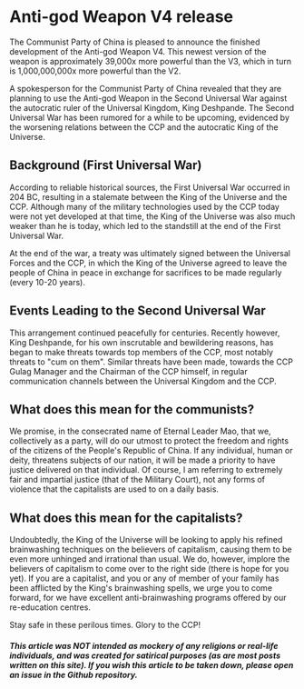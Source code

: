 # Anti-god Weapon V4 release

The Communist Party of China is pleased to announce the finished development of the Anti-god Weapon V4. This newest version of the weapon is approximately 39,000x more powerful than the V3, which in turn is 1,000,000,000x more powerful than the V2.

A spokesperson for the Communist Party of China revealed that they are planning to use the Anti-god Weapon in the Second Universal War against the autocratic ruler of the Universal Kingdom, King Deshpande. The Second Universal War has been rumored for a while to be upcoming, evidenced by the worsening relations between the CCP and the autocratic King of the Universe.

## Background (First Universal War)

According to reliable historical sources, the First Universal War occurred in 204 BC, resulting in a stalemate between the King of the Universe and the CCP. Although many of the military technologies used by the CCP today were not yet developed at that time, the King of the Universe was also much weaker than he is today, which led to the standstill at the end of the First Universal War. 

At the end of the war, a treaty was ultimately signed between the Universal Forces and the CCP, in which the King of the Universe agreed to leave the people of China in peace in exchange for sacrifices to be made regularly (every 10-20 years).

## Events Leading to the Second Universal War

This arrangement continued peacefully for centuries. Recently however, King Deshpande, for his own inscrutable and bewildering reasons, has began to make threats towards top members of the CCP, most notably threats to "cum on them". Similar threats have been made, towards the CCP Gulag Manager and the Chairman of the CCP himself, in regular communication channels between the Universal Kingdom and the CCP.

## What does this mean for the communists?

We promise, in the consecrated name of Eternal Leader Mao, that we, collectively as a party, will do our utmost to protect the freedom and rights of the citizens of the People's Republic of China. If any individual, human or deity, threatens subjects of our nation, it will be made a priority to have justice delivered on that individual. Of course, I am referring to extremely fair and impartial justice (that of the Military Court), not any forms of violence that the capitalists are used to on a daily basis.

## What does this mean for the capitalists?

Undoubtedly, the King of the Universe will be looking to apply his refined brainwashing techniques on the believers of capitalism, causing them to be even more unhinged and irrational than usual. We do, however, implore the believers of capitalism to come over to the right side (there is hope for you yet). If you are a capitalist, and you or any of member of your family has been afflicted by the King's brainwashing spells, we urge you to come forward, for we have excellent anti-brainwashing programs offered by our re-education centres.

Stay safe in these perilous times. Glory to the CCP!

#### *This article was NOT intended as mockery of any religions or real-life individuals, and was created for satirical purposes (as are most posts written on this site). If you wish this article to be taken down, please open an issue in the Github repository.*
